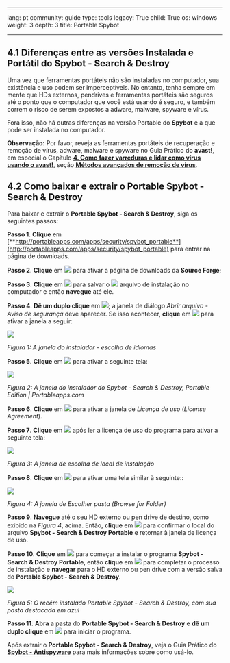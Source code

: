 

---

lang: pt
community: guide
type: tools
legacy: True
child: True
os: windows
weight: 3
depth: 3
title: Portable Spybot

---

## 4.1 Diferenças entre as versões Instalada e Portátil do Spybot - Search & Destroy ##

Uma vez que ferramentas portáteis não são instaladas no computador, sua existência e uso podem ser imperceptíveis. No entanto, tenha sempre em mente que HDs externos, pendrives e ferramentas portáteis são seguros até o ponto que o computador que você está usando é seguro, e também correm o risco de serem expostos a adware, malware, spyware e vírus.

Fora isso, não há outras diferenças na versão Portable do **Spybot** e a que pode ser instalada no computador.

**Observação:** Por favor, reveja as ferramentas portáteis de recuperação e remoção de vírus, adware, malware e spyware no Guia Prático do **avast!**, em especial o Capítulo [**4. Como fazer varreduras e lidar como vírus usando o avast!**](/pt/dealingwithviruses), seção [**Métodos avançados de remoção de vírus**](/pt/dealingwithviruses#4.9).


## 4.2 Como baixar e extrair o Portable Spybot - Search & Destroy ##

Para baixar e extrair o **Portable Spybot - Search & Destroy**, siga os seguintes passos:

**Passo 1**. **Clique** em [**http://portableapps.com/apps/security/spybot_portable**](http://portableapps.com/apps/security/spybot_portable) para entrar na página de downloads.

**Passo 2**. **Clique** em ![](/sbox/screen/spybotportable-pt/02.png) para ativar a página de downloads da **Source Forge**;

**Passo 3**. **Clique** em ![](/sbox/screen/spybotportable-pt/03.png) para salvar o ![](/sbox/screen/spybotportable-pt/04.png) arquivo de instalação no computador e então **navegue** até ele.

**Passo 4**. **Dê um duplo clique** em ![](/sbox/screen/spybotportable-pt/04.png); a janela de diálogo *Abrir arquivo - Aviso de segurança* deve aparecer. Se isso acontecer, **clique** em ![](/sbox/screen/spybotportable-pt/05.png) para ativar a janela a seguir:

![](/sbox/screen/spybotportable-pt/06.png)

*Figura 1: A janela do instalador - escolha de idiomas*

**Passo 5**. **Clique** em ![](/sbox/screen/spybotportable-pt/07.png) para ativar a seguinte tela:

![](/sbox/screen/spybotportable-pt/08.png)

*Figura 2: A janela do instalador do Spybot - Search & Destroy, Portable Edition | Portableapps.com*

**Passo 6**. **Clique** em ![](/sbox/screen/spybotportable-pt/09.png) para ativar a janela de *Licença de uso* (*License Agreement*). 

**Passo 7**. **Clique** em ![](/sbox/screen/spybotportable-pt/10.png) após ler a licença de uso do programa para ativar a seguinte tela:

![](/sbox/screen/spybotportable-pt/11.png)

*Figura 3: A janela de escolha de local de instalação*

**Passo 8**. **Clique** em ![](/sbox/screen/spybotportable-pt/12.png) para ativar uma tela similar à seguinte::

![](/sbox/screen/spybotportable-pt/13.png)

*Figura 4: A janela de Escolher pasta (Browse for Folder)*

**Passo 9**. **Navegue** até o seu HD externo ou pen drive de destino, como exibido na *Figura 4*, acima. Então, **clique** em ![](/sbox/screen/spybotportable-pt/07.png) para confirmar o local do arquivo **Spybot - Search & Destroy Portable** e retornar à janela de licença de uso.

**Passo 10**. **Clique** em ![](/sbox/screen/spybotportable-pt/14.png) para começar a instalar o programa **Spybot - Search & Destroy Portable**, então **clique** em ![](/sbox/screen/spybotportable-pt/15.png) para completar o processo de instalação e **navegar** para o HD externo ou pen drive com a versão salva do **Portable Spybot - Search & Destroy**.

![](/sbox/screen/spybotportable-pt/16.png)

*Figura 5: O recém instalado Portable Spybot - Search & Destroy, com sua pasta destacada em azul*

**Passo 11**. **Abra** a pasta do **Portable Spybot - Search & Destroy** e **dê um duplo clique** em ![](/sbox/screen/spybotportable-pt/17.png) para iniciar o programa.

Após extrair o **Portable Spybot - Search & Destroy**, veja o Guia Prático do [**Spybot - Antispyware**](/pt/spybot_main) para mais informações sobre como usá-lo.

